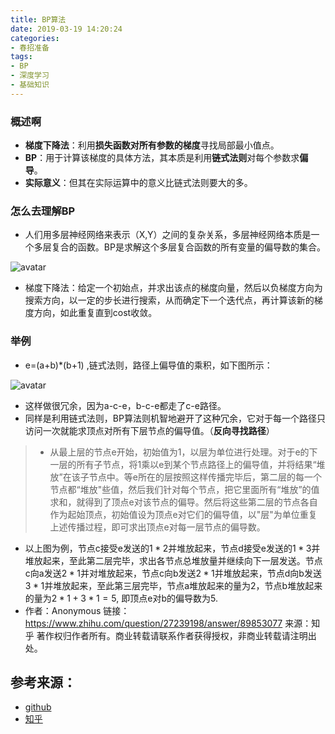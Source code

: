 ```yaml
---
title: BP算法
date: 2019-03-19 14:20:24
categories: 
- 春招准备
tags:
- BP
- 深度学习
- 基础知识 
---
```


### 概述啊
- **梯度下降法**：利用**损失函数对所有参数的梯度**寻找局部最小值点。
- **BP**：用于计算该梯度的具体方法，其本质是利用**链式法则**对每个参数求**偏导**。
- **实际意义**：但其在实际运算中的意义比链式法则要大的多。
<!--more-->

### 怎么去理解BP
- 人们用多层神经网络来表示（X,Y）之间的复杂关系，多层神经网络本质是一个多层复合的函数。BP是求解这个多层复合函数的所有变量的偏导数的集合。

![avatar](TIM截图20190319140337.jpg)

- 梯度下降法：给定一个初始点，并求出该点的梯度向量，然后以负梯度方向为搜索方向，以一定的步长进行搜索，从而确定下一个迭代点，再计算该新的梯度方向，如此重复直到cost收敛。
### 举例

- e=(a+b)*(b+1) ,链式法则，路径上偏导值的乘积，如下图所示：

![avatar](TIM截图20190319145745.jpg)

- 这样做很冗余，因为a-c-e，b-c-e都走了c-e路径。
- 同样是利用链式法则，BP算法则机智地避开了这种冗余，它对于每一个路径只访问一次就能求顶点对所有下层节点的偏导值。（**反向寻找路径**）
> - 从最上层的节点e开始，初始值为1，以层为单位进行处理。对于e的下一层的所有子节点，将1乘以e到某个节点路径上的偏导值，并将结果“堆放”在该子节点中。等e所在的层按照这样传播完毕后，第二层的每一个节点都“堆放"些值，然后我们针对每个节点，把它里面所有“堆放”的值求和，就得到了顶点e对该节点的偏导。然后将这些第二层的节点各自作为起始顶点，初始值设为顶点e对它们的偏导值，以"层"为单位重复上述传播过程，即可求出顶点e对每一层节点的偏导数。
 - 以上图为例，节点c接受e发送的$1*2$并堆放起来，节点d接受e发送的$1*3$并堆放起来，至此第二层完毕，求出各节点总堆放量并继续向下一层发送。节点c向a发送$2*1$并对堆放起来，节点c向b发送$2*1$并堆放起来，节点d向b发送$3*1$并堆放起来，至此第三层完毕，节点a堆放起来的量为2，节点b堆放起来的量为$2*1+3*1=5$, 即顶点e对b的偏导数为5.
 - 作者：Anonymous
 链接：https://www.zhihu.com/question/27239198/answer/89853077
 来源：知乎
 著作权归作者所有。商业转载请联系作者获得授权，非商业转载请注明出处。



## 参考来源：
- [github](https://github.com/imhuay/Algorithm_Interview_Notes-Chinese)
- [知乎](https://www.zhihu.com/question/27239198?rf=24827633)



